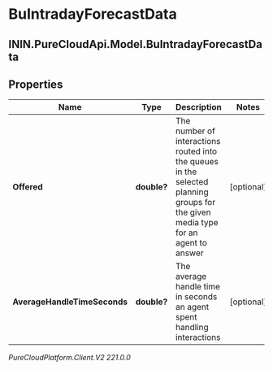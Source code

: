 # BuIntradayForecastData

## ININ.PureCloudApi.Model.BuIntradayForecastData

## Properties

|Name | Type | Description | Notes|
|------------ | ------------- | ------------- | -------------|
| **Offered** | **double?** | The number of interactions routed into the queues in the selected planning groups for the given media type for an agent to answer | [optional] |
| **AverageHandleTimeSeconds** | **double?** | The average handle time in seconds an agent spent handling interactions | [optional] |



_PureCloudPlatform.Client.V2 221.0.0_
